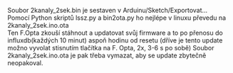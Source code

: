 
Soubor 2kanaly_2sek.bin je sestaven v Arduinu/Sketch/Exportovat...    
Pomocí Python skriptů lssz.py a bin2ota.py ho nejlépe v linuxu převedu na 2kanaly_2sek.ino.ota       
Ten F.Opta zkouší stáhnout a updatovat svůj firmware a to po přenosu do influxdb(každých 10 minut) aspoň hodinu od resetu
(dříve je tento update možno vyvolat stisnutím  tlačítka na F. Opta, 2x, 3-6 s po sobě) 
Soubor 2kanaly_2sek.ino.ota je pak třeba vymazat, aby se update zbytečně neopakoval. 
